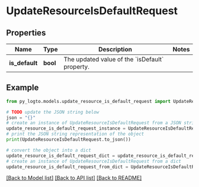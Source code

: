 # UpdateResourceIsDefaultRequest


## Properties

Name | Type | Description | Notes
------------ | ------------- | ------------- | -------------
**is_default** | **bool** | The updated value of the &#x60;isDefault&#x60; property. | 

## Example

```python
from py_logto.models.update_resource_is_default_request import UpdateResourceIsDefaultRequest

# TODO update the JSON string below
json = "{}"
# create an instance of UpdateResourceIsDefaultRequest from a JSON string
update_resource_is_default_request_instance = UpdateResourceIsDefaultRequest.from_json(json)
# print the JSON string representation of the object
print(UpdateResourceIsDefaultRequest.to_json())

# convert the object into a dict
update_resource_is_default_request_dict = update_resource_is_default_request_instance.to_dict()
# create an instance of UpdateResourceIsDefaultRequest from a dict
update_resource_is_default_request_from_dict = UpdateResourceIsDefaultRequest.from_dict(update_resource_is_default_request_dict)
```
[[Back to Model list]](../README.md#documentation-for-models) [[Back to API list]](../README.md#documentation-for-api-endpoints) [[Back to README]](../README.md)


